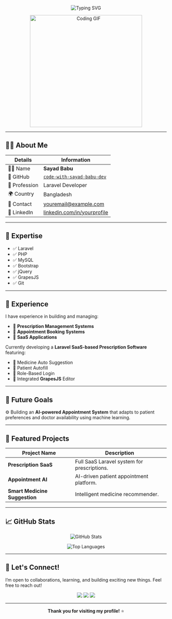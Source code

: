 <!-- Banner Header -->
<p align="center">
  <img src="https://readme-typing-svg.demolab.com?font=Fira+Code&duration=3000&pause=1000&center=true&vCenter=true&width=435&lines=Hi+%F0%9F%91%8B%2C+I'm+Sayad+Babu!;Laravel+Developer+from+Bangladesh;Passionate+about+SaaS+%26+AI+projects" alt="Typing SVG" />
</p>

<!-- Coding GIF -->
<p align="center">
  <img src="https://media.giphy.com/media/qgQUggAC3Pfv687qPC/giphy.gif" width="350" alt="Coding GIF" />
</p>

---

## 🧑‍💻 About Me

| Details        | Information                                                                 |
|----------------|-----------------------------------------------------------------------------|
| 👨‍💻 Name        | **Sayad Babu**                                                              |
| 🪪 GitHub       | [`code-with-sayad-babu-dev`](https://github.com/code-with-sayad-babu-dev) |
| 💼 Profession   | Laravel Developer                                                           |
| 🌍 Country      | Bangladesh                                                                  |
| 📧 Contact      | [youremail@example.com](mailto:youremail@example.com)                      |
| 🔗 LinkedIn     | [linkedin.com/in/yourprofile](https://linkedin.com/in/yourprofile)         |

---

## 🚀 Expertise

- ✅ Laravel
- ✅ PHP
- ✅ MySQL
- ✅ Bootstrap
- ✅ jQuery
- ✅ GrapesJS
- ✅ Git

---

## 🧠 Experience

I have experience in building and managing:

- 🧾 **Prescription Management Systems**
- 📅 **Appointment Booking Systems**
- 💼 **SaaS Applications**

Currently developing a **Laravel SaaS-based Prescription Software** featuring:

- 💊 Medicine Auto Suggestion  
- 👤 Patient Autofill  
- 🔐 Role-Based Login  
- 🧩 Integrated **GrapesJS** Editor  

---

## 🔮 Future Goals

⚙️ Building an **AI-powered Appointment System** that adapts to patient preferences and doctor availability using machine learning.

---

## 📂 Featured Projects

| Project Name               | Description                                 |
|---------------------------|---------------------------------------------|
| **Prescription SaaS**     | Full SaaS Laravel system for prescriptions. |
| **Appointment AI**        | AI-driven patient appointment platform.     |
| **Smart Medicine Suggestion** | Intelligent medicine recommender.           |

---

## 📈 GitHub Stats

<p align="center">
  <img src="https://github-readme-stats.vercel.app/api?username=code-with-sayad-babu-dev&show_icons=true&theme=tokyonight" alt="GitHub Stats" />
</p>

<p align="center">
  <img src="https://github-readme-stats.vercel.app/api/top-langs/?username=code-with-sayad-babu-dev&layout=compact&theme=tokyonight" alt="Top Languages" />
</p>

---

## 🤝 Let's Connect!

I’m open to collaborations, learning, and building exciting new things. Feel free to reach out!

<p align="center">
  <a href="mailto:youremail@example.com"><img src="https://img.shields.io/badge/Email-D14836?style=for-the-badge&logo=gmail&logoColor=white"/></a>
  <a href="https://linkedin.com/in/yourprofile"><img src="https://img.shields.io/badge/LinkedIn-0077B5?style=for-the-badge&logo=linkedin&logoColor=white"/></a>
  <a href="https://github.com/code-with-sayad-babu-dev"><img src="https://img.shields.io/badge/GitHub-100000?style=for-the-badge&logo=github&logoColor=white"/></a>
</p>

---

<p align="center">
  <b>Thank you for visiting my profile!</b> ⭐
</p>
